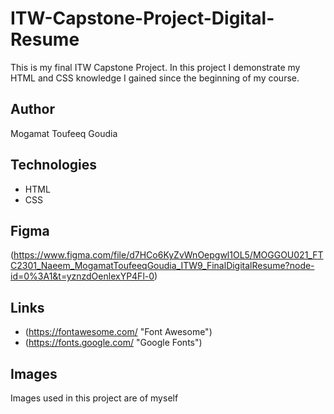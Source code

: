 # ITW-Capstone-Project-Digital-Resume
This is my final ITW Capstone Project. In this project I demonstrate my HTML and CSS knowledge I gained since the beginning of my course.   

## Author
 Mogamat Toufeeq Goudia

## Technologies
 * HTML
 * CSS

## Figma
 (https://www.figma.com/file/d7HCo6KyZvWnOepgwl1OL5/MOGGOU021_FTC2301_Naeem_MogamatToufeeqGoudia_ITW9_FinalDigitalResume?node-id=0%3A1&t=yznzdOenlexYP4Fl-0)

## Links
 * (https://fontawesome.com/ "Font Awesome")
 * (https://fonts.google.com/ "Google Fonts")

## Images
 Images used in this project are of myself
